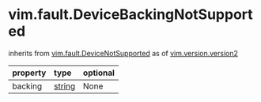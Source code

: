 vim.fault.DeviceBackingNotSupported
===================================
inherits from [vim.fault.DeviceNotSupported](docs/vim.fault.DeviceNotSupported.md)
as of [vim.version.version2](docs/vim.version.md)

| property | type | optional |
|:---------|:-----|:---------|
| backing | [string](string.md "string") | None |
